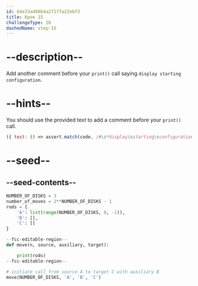 ```yaml
---
id: 64e33a488b4a2717fa22ebf3
title: Крок 15
challengeType: 20
dashedName: step-15
---
```


# --description--

Add another comment before your `print()` call saying `display starting configuration`.

# --hints--

You should use the provided text to add a comment before your `print()` call.

```js
({ test: () => assert.match(code, /#\s*display\sstarting\sconfiguration\s+print\s*\(\s*rods\s*\)/) })
```

# --seed--

## --seed-contents--

```py
NUMBER_OF_DISKS = 3
number_of_moves = 2**NUMBER_OF_DISKS - 1
rods = {
    'A': list(range(NUMBER_OF_DISKS, 0, -1)),
    'B': [],
    'C': []
}

--fcc-editable-region--
def move(n, source, auxiliary, target):

    print(rods)
--fcc-editable-region--

# initiate call from source A to target C with auxiliary B
move(NUMBER_OF_DISKS, 'A', 'B', 'C')
```
